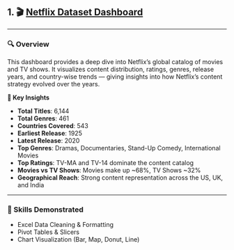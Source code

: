 ## 1. 🎬 [Netflix Dataset Dashboard](https://github.com/Sinchana-SV/Excel-Dashboard/blob/main/Netflix/Netflix%20Excel%20Dashboard.png)

---

### 🔍 Overview

This dashboard provides a deep dive into Netflix’s global catalog of movies and TV shows. It visualizes content distribution, ratings, genres, release years, and country-wise trends — giving insights into how Netflix’s content strategy evolved over the years.

**🧩 Key Insights**
- **Total Titles**: 6,144
- **Total Genres**: 461
- **Countries Covered**: 543
- **Earliest Release**: 1925
- **Latest Release**: 2020
- **Top Genres**: Dramas, Documentaries, Stand-Up Comedy, International Movies
- **Top Ratings**: TV-MA and TV-14 dominate the content catalog
- **Movies vs TV Shows**: Movies make up ~68%, TV Shows ~32%
- **Geographical Reach**: Strong content representation across the US, UK, and India

---

### 🧠 Skills Demonstrated

- Excel Data Cleaning & Formatting
- Pivot Tables & Slicers
- Chart Visualization (Bar, Map, Donut, Line)

